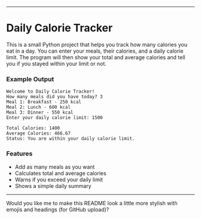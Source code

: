 

---

# Daily Calorie Tracker

This is a small Python project that helps you track how many calories you eat in a day.
You can enter your meals, their calories, and a daily calorie limit.
The program will then show your total and average calories and tell you if you stayed within your limit or not.

### Example Output

```
Welcome to Daily Calorie Tracker!
How many meals did you have today? 3
Meal 1: Breakfast - 250 kcal
Meal 2: Lunch - 600 kcal
Meal 3: Dinner - 550 kcal
Enter your daily calorie limit: 1500

Total Calories: 1400
Average Calories: 466.67
Status: You are within your daily calorie limit.
```

### Features

* Add as many meals as you want
* Calculates total and average calories
* Warns if you exceed your daily limit
* Shows a simple daily summary

---

Would you like me to make this README look a little more stylish with emojis and headings (for GitHub upload)?
